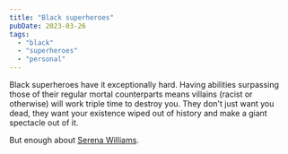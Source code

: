 ```yaml
---
title: "Black superheroes"
pubDate: 2023-03-26
tags: 
  - "black"
  - "superheroes"
  - "personal"
---
```


Black superheroes have it exceptionally hard. Having abilities surpassing those of their regular mortal counterparts means villains (racist or otherwise) will work triple time to destroy you. They don't just want you dead, they want your existence wiped out of history and make a giant spectacle out of it.

But enough about [Serena Williams](https://playrface.co.uk/tag/serena-williams/).
